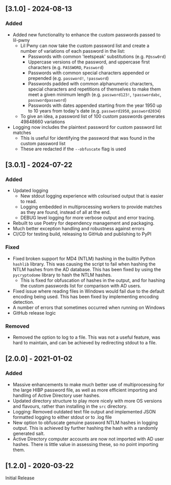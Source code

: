 ## [3.1.0] - 2024-08-13
### Added
- Added new functionality to enhance the custom passwords passed to lil-pwny
  - Lil Pwny can now take the custom password list and create a number of variations of each password in the list:
    - Passwords with common 'leetspeak' substitutions (e.g. `P@ssw0rd`)
    - Uppercase versions of the password, and uppercase first characters (e.g. `PASSWORD`, `Password`)
    - Passwords with common special characters appended or prepended (e.g. `password!`, `!password`)
    - Passwords padded with common alphanumeric characters, special characters and repetitions of themselves to make them meet a given minimum length (e.g. `password123!`, `!passwordabc`, `passwordpassword`)
    - Passwords with dates appended starting from the year 1950 up to 10 years from today's date (e.g. `password1950`, `password2034`)
  - To give an idea, a password list of 100 custom passwords generates 49848660 variations
- Logging now includes the plaintext password for custom password list matches
  - This is useful for identifying the password that was found in the custom password list
  - These are redacted if the `--obfuscate` flag is used

## [3.0.1] - 2024-07-22
### Added
- Updated logging
  - New stdout logging experience with colourised output that is easier to read.
  - Logging embedded in multiprocessing workers to provide matches as they are found, instead of all at the end.
  - DEBUG level logging for more verbose output and error tracing.
- Rebuilt to use Poetry for dependency management and packaging.
- Much better exception handling and robustness against errors
- CI/CD for testing build, releasing to GitHub and publishing to PyPI

### Fixed
- Fixed broken support for MD4 (NTLM) hashing in the builtin Python `hashlib` library. This was causing the script to fail when hashing the NTLM hashes from the AD database. This has been fixed by using the `pycryptodome` library to hash the NTLM hashes.
  - This is fixed for obfuscation of hashes in the output, and for hashing the custom passwords list for comparison with AD users.
- Fixed issue where reading files in Windows would fail due to the default encoding being used. This has been fixed by implementing encoding detection.
- A number of errors that sometimes occurred when running on Windows
- GitHub release logic

### Removed
- Removed the option to log to a file. This was not a useful feature, was hard to maintain, and can be achieved by redirecting stdout to a file.

## [2.0.0] - 2021-01-02
### Added
- Massive enhancements to make much better use of multiprocessing for the large HIBP password file, as well as more efficient importing and handling of Active Directory user hashes. 
- Updated directory structure to play more nicely with more OS versions and flavours, rather than installing in the `src` directory.
- Logging: Removed outdated text file output and implemented JSON formatted logging to either stdout or to .log file
- New option to obfuscate genuine password NTLM hashes in logging output. This is achieved by further hashing the hash with a randomly generated salt.
- Active Directory computer accounts are now not imported with AD user hashes. There is little value in assessing these, so no point importing them.

## [1.2.0] - 2020-03-22
Initial Release
